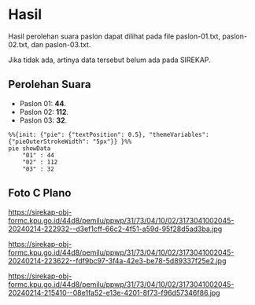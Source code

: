 # Hasil

Hasil perolehan suara paslon dapat dilihat pada file paslon-01.txt, paslon-02.txt, dan paslon-03.txt.

Jika tidak ada, artinya data tersebut belum ada pada SIREKAP.

## Perolehan Suara

 * Paslon 01: **44**.
 * Paslon 02: **112**.
 * Paslon 03: **32**.

```mermaid
%%{init: {"pie": {"textPosition": 0.5}, "themeVariables": {"pieOuterStrokeWidth": "5px"}} }%%
pie showData
    "01" : 44
    "02" : 112
    "03" : 32
```
## Foto C Plano

https://sirekap-obj-formc.kpu.go.id/44d8/pemilu/ppwp/31/73/04/10/02/3173041002045-20240214-222932--d3ef1cff-66c2-4f51-a59d-95f28d5ad3ba.jpg

https://sirekap-obj-formc.kpu.go.id/44d8/pemilu/ppwp/31/73/04/10/02/3173041002045-20240214-223622--fdf9bc97-3f4a-42e3-be78-5d89337f25e2.jpg

https://sirekap-obj-formc.kpu.go.id/44d8/pemilu/ppwp/31/73/04/10/02/3173041002045-20240214-215410--08e1fa52-e13e-4201-8f73-f96d57346f86.jpg
